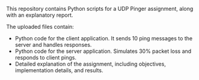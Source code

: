 This repository contains Python scripts for a UDP Pinger assignment, along with an explanatory report.

The uploaded files contain:
  - Python code for the client application. It sends 10 ping messages to the server and handles responses.
  - Python code for the server application. Simulates 30% packet loss and responds to client pings.
  - Detailed explanation of the assignment, including objectives, implementation details, and results.
